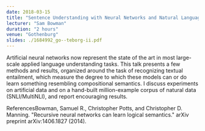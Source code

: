 ```yaml
---
date: 2018-03-15
title: "Sentence Understanding with Neural Networks and Natural Language Inference"
lecturer: "Sam Bowman"
duration: "2 hours"
venue: "Gothenburg"
slides: ./1684992_go--teborg-ii.pdf
---
```




Artificial neural networks now represent the state of the art in most large-scale applied language understanding tasks. This talk presents a few methods and results, organized around the task of recognizing textual entailment, which measure the degree to which these models can or do learn something resembling compositional semantics. I discuss experiments on artificial data and on a hand-built million-example corpus of natural data (SNLI/MultiNLI), and report encouraging results.

ReferencesBowman, Samuel R., Christopher Potts, and Christopher D. Manning. "Recursive neural networks can learn logical semantics." arXiv preprint arXiv:1406.1827 (2014).




